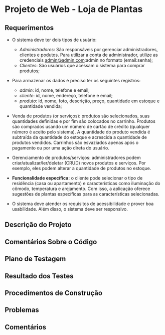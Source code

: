 # Projeto de Web - Loja de Plantas

## Requerimentos
- O sistema deve ter dois tipos de usuário:
  - *Administradores*: São responsáveis por gerenciar administradores, clientes e podutos. Para utilizar a conta de administrador, utilize as credenciais admin@admin.com:admin no formato (email:senha);
  - *Clientes*: São usuários que acessam o sistema para comprar produtos;

- Para armazenar os dados é preciso ter os seguintes registros:
  - *admin*: id, nome, telefone e email;
  - *cliente*: id, nome, endereço, telefone e email; 
  - *produto*: id, nome, foto, descrição, preço, quantidade em estoque e quantidade vendida;

- Venda de produtos (or serviços): produtos são selecionados, suas quantidades definidas e por fim são colocados no carrinho. Produtos são comprados usando um número de cartão de crédito (qualquer número é aceito pelo sistema). A quantidade do produto vendida é subtraída da quantidade do estoque e acrescida a quantidade de produtos vendidos. Carrinhos são esvaziados apenas após o pagamento ou por uma ação direta do usuário.

- Gerenciamento de produtos/serviços: administradores podem criar/atualizar/ler/deletar (CRUD) novos produtos e serviços. Por exemplo, eles podem alterar a quantidade de produtos no estoque.

- **Funcionalidade específica:** o cliente pode selecionar o tipo de residência (casa ou apartamento) e características como iluminação do cômodo, temperatura e arejamento. Com isso, a aplicação oferece sugestões de plantas específicas para as características selecionadas.

- O sistema deve atender os requisitos de acessibilidade e prover boa usabilidade. Além disso, o sistema deve ser responsivo.


## Descrição do Projeto
## Comentários Sobre o Código
## Plano de Testagem
## Resultado dos Testes
## Procedimentos de Construção
## Problemas
## Comentários

